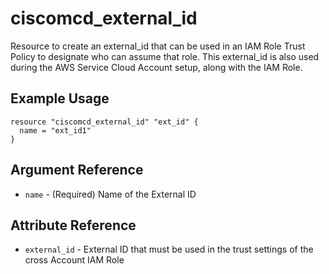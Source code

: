 # ciscomcd_external_id
Resource to create an external_id that can be used in an IAM Role Trust Policy to designate who can assume that role. This external_id is also used during the AWS Service Cloud Account setup, along with the IAM Role.

## Example Usage
```hcl
resource "ciscomcd_external_id" "ext_id" {
  name = "ext_id1"
}
```

## Argument Reference
* `name` - (Required) Name of the External ID

## Attribute Reference
* `external_id` - External ID that must be used in the trust settings of the cross Account IAM Role